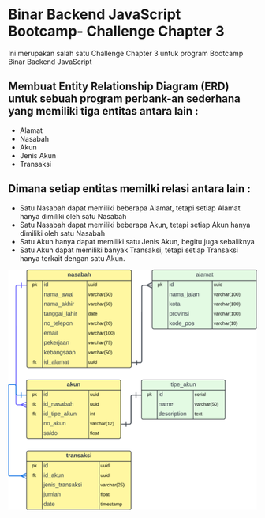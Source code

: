 # Binar Backend JavaScript Bootcamp- Challenge Chapter 3

Ini merupakan salah satu Challenge Chapter 3 untuk program Bootcamp Binar Backend JavaScript

## Membuat Entity Relationship Diagram (ERD) untuk sebuah program perbank-an sederhana yang memiliki tiga entitas antara lain :
-   Alamat
-   Nasabah
-   Akun
-   Jenis Akun
-   Transaksi

## Dimana setiap entitas memilki relasi antara lain :
-   Satu Nasabah dapat memiliki beberapa Alamat, tetapi setiap Alamat hanya dimiliki oleh satu Nasabah
-   Satu Nasabah dapat memiliki beberapa Akun, tetapi setiap Akun hanya dimiliki oleh satu Nasabah
-   Satu Akun hanya dapat memiliki satu Jenis Akun, begitu juga sebaliknya
-   Satu Akun dapat memiliki banyak Transaksi, tetapi setiap Transaksi hanya terkait dengan satu Akun.

![ERD](./erd_bank-system.png)
